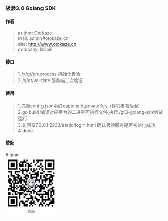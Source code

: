 ### 极验3.0 Golang SDK

#### 作者
> author: Otokaze  
> mail: admin#otokaze.cn  
> site: http://www.otokaze.cn  
> company: bilibili
#### 接口
> 1./x/gt/preprocess 初始化极验  
> 2./x/gt/validate 服务端二次验证  
#### 使用
> 1.完善config.json中的captchaId,privateKey. (详见极验后台)  
> 2.go build 编译对应平台的二进制可执行文件,执行./gt3-golang-sdk尝试运行.  
> 3.访问127.0.0.1:2233/static/login.html 确认极验服务是否初始化成功.  
> 4.done.
#### 赞助
Alipay:  
<img src="./static/images/alipay.jpg" width="160">
